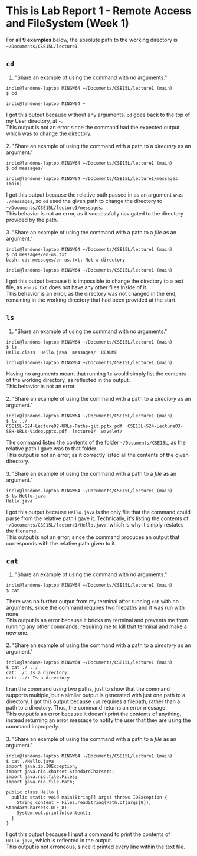 # This is Lab Report 1 - Remote Access and FileSystem (Week 1)

For **all 9 examples** below, the absolute path to the working directory is `~/Documents/CSE15L/lecture1`.

## `cd`
1. "Share an example of using the command with *no* arguments." <br/>

```
inclo@landons-laptop MINGW64 ~/Documents/CSE15L/lecture1 (main)
$ cd

inclo@landons-laptop MINGW64 ~
```

I got this output because without any arguments, `cd` goes back to the top of my User directory, at `~`. <br/>
This output is not an error since the command had the expected output, which was to change the directory. <br/>
<br/>
2. "Share an example of using the command with a path to a *directory* as an argument." <br/>

```
inclo@landons-laptop MINGW64 ~/Documents/CSE15L/lecture1 (main)
$ cd messages/

inclo@landons-laptop MINGW64 ~/Documents/CSE15L/lecture1/messages (main)
```

I got this output because the relative path passed in as an argument was `./messages`, so `cd` used the given path to change the directory to `~/Documents/CSE15L/lecture1/messages`. <br/>
This behavior is not an error, as it successfully navigated to the directory provided by the path. <br/>
<br/>
3. "Share an example of using the command with a path to a *file* as an argument." <br/>

```
inclo@landons-laptop MINGW64 ~/Documents/CSE15L/lecture1 (main)
$ cd messages/en-us.txt
bash: cd: messages/en-us.txt: Not a directory

inclo@landons-laptop MINGW64 ~/Documents/CSE15L/lecture1 (main)
```

I got this output because it is impossible to change the directory to a text file, as `en-us.txt` does not have any other files inside of it. <br/>
This behavior is an error, as the directory was not changed in the end, remaining in the working directory that had been provided at the start. <br/>

## `ls`
1. "Share an example of using the command with *no* arguments." <br/>

```
inclo@landons-laptop MINGW64 ~/Documents/CSE15L/lecture1 (main)
$ ls
Hello.class  Hello.java  messages/  README

inclo@landons-laptop MINGW64 ~/Documents/CSE15L/lecture1 (main)
```

Having no arguments meant that running `ls` would simply list the contents of the working directory, as reflected in the output. <br/>
This behavior is not an error. <br/>
<br/>
2. "Share an example of using the command with a path to a *directory* as an argument." <br/>

```
inclo@landons-laptop MINGW64 ~/Documents/CSE15L/lecture1 (main)
$ ls ../
CSE15L-S24-Lecture02-URLs-Paths-git.pptx.pdf  CSE15L-S24-Lecture03-SSH-URLs-Video.pptx.pdf  lecture1/  wavelet/
```

The command listed the contents of the folder `~/Documents/CSE15L`, as the relative path I gave was to that folder. <br/>
This output is not an error, as it correctly listed all the contents of the given directory. <br/>
<br/>
3. "Share an example of using the command with a path to a *file* as an argument." <br/>

```
inclo@landons-laptop MINGW64 ~/Documents/CSE15L/lecture1 (main)
$ ls Hello.java
Hello.java
```

I got this output because `Hello.java` is the only file that the command could parse from the relative path I gave it. Technically, it's listing the contents of `~/Documents/CSE15L/lecture1/Hello.java`, which is why it simply restates the filename. <br/>
This output is not an error, since the command produces an output that corresponds with the relative path given to it. <br/>

## `cat`
1. "Share an example of using the command with *no* arguments." <br/>

```
inclo@landons-laptop MINGW64 ~/Documents/CSE15L/lecture1 (main)
$ cat
```

There was no further output from my terminal after running `cat` with no arguments, since the command requires two filepaths and it was run with none. <br/>
This output is an error because it bricks my terminal and prevents me from running any other commands, requiring me to kill that terminal and make a new one. <br/>
<br/>
2. "Share an example of using the command with a path to a *directory* as an argument." <br/>

```
inclo@landons-laptop MINGW64 ~/Documents/CSE15L/lecture1 (main)
$ cat ./ ../
cat: ./: Is a directory
cat: ../: Is a directory
```

I ran the command using two paths, just to show that the command supports multiple, but a similar output is generated with just one path to a directory. I got this output because `cat` requires a filepath, rather than a path to a directory. Thus, the command returns an error message. <br/>
This output is an error because it doesn't print the contents of anything, instead returning an error message to notify the user that they are using the command improperly. <br/>
<br/>
3. "Share an example of using the command with a path to a *file* as an argument." <br/>

```
inclo@landons-laptop MINGW64 ~/Documents/CSE15L/lecture1 (main)
$ cat ./Hello.java
import java.io.IOException;
import java.nio.charset.StandardCharsets;
import java.nio.file.Files;
import java.nio.file.Path;

public class Hello {
  public static void main(String[] args) throws IOException {
    String content = Files.readString(Path.of(args[0]), StandardCharsets.UTF_8);
    System.out.println(content);
  }
}
```

I got this output because I input a command to print the contents of `Hello.java`, which is reflected in the output. <br/>
This output is not erroneous, since it printed every line within the text file. <br/>
